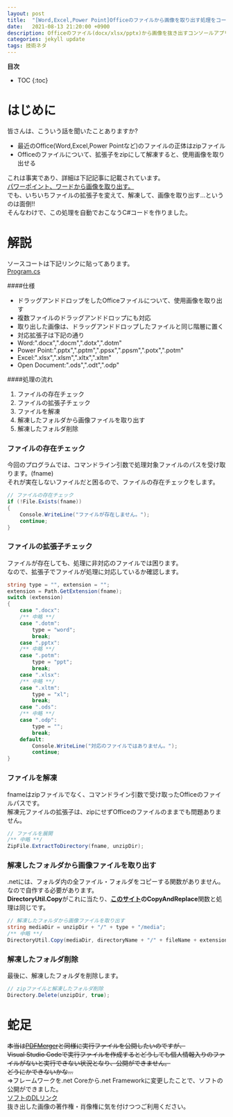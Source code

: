 ```yaml
---
layout: post
title:  "[Word,Excel,Power Point]Officeのファイルから画像を取り出す処理をコードで自動化"
date:   2021-08-13 21:20:00 +0900
description: Officeのファイル(docx/xlsx/pptx)から画像を抜き出すコンソールアプリ
categories: jekyll update
tags: 技術ネタ
---
```


**目次**
- TOC
{:toc}

# はじめに
皆さんは、こういう話を聞いたことありますか?

- 最近のOffice(Word,Excel,Power Pointなど)のファイルの正体はzipファイル
- Officeのファイルについて、拡張子をzipにして解凍すると、使用画像を取り出せる

これは事実であり、詳細は下記記事に記載されています。  
[パワーポイント、ワードから画像を取り出す。](https://qiita.com/msht0511/items/4f5b1552c92dddbc763d)  
でも、いちいちファイルの拡張子を変えて、解凍して、画像を取り出す…というのは面倒!!  
そんなわけで、この処理を自動でおこなうC#コードを作りました。  

# 解説
ソースコートは下記リンクに貼ってあります。  
[Program.cs](https://github.com/HagiAyato/OfficeImg/blob/main/OfficeImg/OfficeImg/Program.cs)

####仕様

- ドラッグアンドドロップをしたOfficeファイルについて、使用画像を取り出す
- 複数ファイルのドラッグアンドドロップにも対応
- 取り出した画像は、ドラッグアンドドロップしたファイルと同じ階層に置く
- 対応拡張子は下記の通り
 - Word:".docx",".docm",".dotx",".dotm"
 - Power Point:".pptx",".pptm",".ppsx",".ppsm",".potx",".potm"
 - Excel:".xlsx",".xlsm",".xltx",".xltm"
 - Open Document:".ods",".odt",".odp"

####処理の流れ

1. ファイルの存在チェック
1. ファイルの拡張子チェック
1. ファイルを解凍
1. 解凍したフォルダから画像ファイルを取り出す
1. 解凍したフォルダ削除

###  ファイルの存在チェック
今回のプログラムでは、コマンドライン引数で処理対象ファイルのパスを受け取ります。(fname)  
それが実在しないファイルだと困るので、ファイルの存在チェックをします。  

```Program.cs
// ファイルの存在チェック
if (!File.Exists(fname))
{
    Console.WriteLine("ファイルが存在しません。");
    continue;
}
```

###  ファイルの拡張子チェック
ファイルが存在しても、処理に非対応のファイルでは困ります。  
なので、拡張子でファイルが処理に対応しているか確認します。  

```Program.cs
string type = "", extension = "";
extension = Path.GetExtension(fname);
switch (extension)
{
    case ".docx":
    /** 中略 **/
    case ".dotm":
        type = "word";
        break;
    case ".pptx":
    /** 中略 **/
    case ".potm":
        type = "ppt";
        break;
    case ".xlsx":
    /** 中略 **/
    case ".xltm":
        type = "xl";
        break;
    case ".ods":
    /** 中略 **/
    case ".odp":
        type = "";
        break;
    default:
        Console.WriteLine("対応のファイルではありません。");
        continue;
}
```

### ファイルを解凍

fnameはzipファイルでなく、コマンドライン引数で受け取ったOfficeのファイルパスです。  
解凍元ファイルの拡張子は、zipにせずOfficeのファイルのままでも問題ありません。  

```Program.cs
// ファイルを展開
/** 中略 **/
ZipFile.ExtractToDirectory(fname, unzipDir);
```

### 解凍したフォルダから画像ファイルを取り出す

.netには、フォルダ内の全ファイル・フォルダをコピーする関数がありません。  
なので自作する必要があります。  
**DirectoryUtil.Copy**がこれに当たり、**[このサイト](https://kan-kikuchi.hatenablog.com/entry/DirectoryProcessor)**の**CopyAndReplace**関数と処理は同じです。  

```Program.cs
// 解凍したフォルダから画像ファイルを取り出す
string mediaDir = unzipDir + "/" + type + "/media";
/** 中略 **/
DirectoryUtil.Copy(mediaDir, directoryName + "/" + fileName + extension + "_media");
```

### 解凍したフォルダ削除

最後に、解凍したフォルダを削除します。

```Program.cs
// zipファイルと解凍したフォルダ削除
Directory.Delete(unzipDir, true);
```

# 蛇足
~~本当は[PDFMerger](https://qiita.com/hagii-x/items/7f5d928f36b9cc68dc00)と同様に実行ファイルを公開したいのですが、  
Visual Studio Codeで実行ファイルを作成するとどうしても個人情報入りのファイルがないと実行できない状況となり、公開ができません。  
どうにかできないかな…~~  
⇒フレームワークを.net Coreから.net Frameworkに変更したことで、ソフトの公開ができました。  
[ソフトのDLリンク](https://github.com/HagiAyato/OfficeImg/releases/)  
抜き出した画像の著作権・肖像権に気を付けつつご利用ください。  
